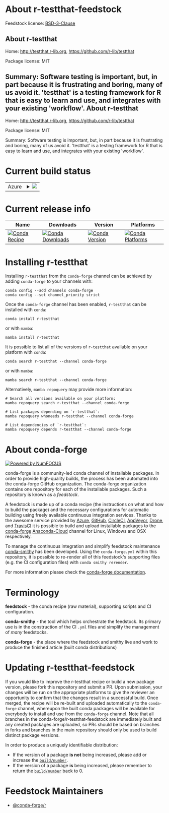 About r-testthat-feedstock
==========================

Feedstock license: [BSD-3-Clause](https://github.com/conda-forge/r-testthat-feedstock/blob/main/LICENSE.txt)

About r-testthat
----------------

Home: http://testthat.r-lib.org, https://github.com/r-lib/testthat

Package license: MIT

Summary: Software testing is important, but, in part because it is frustrating and boring, many of us avoid it. 'testthat' is a testing framework for R that is easy to learn and use, and integrates with your existing 'workflow'.
About r-testthat
----------------

Home: http://testthat.r-lib.org, https://github.com/r-lib/testthat

Package license: MIT

Summary: Software testing is important, but, in part because it is frustrating and boring, many of us avoid it. 'testthat' is a testing framework for R that is easy to learn and use, and integrates with your existing 'workflow'.

Current build status
====================


<table>
    
  <tr>
    <td>Azure</td>
    <td>
      <details>
        <summary>
          <a href="https://dev.azure.com/conda-forge/feedstock-builds/_build/latest?definitionId=1716&branchName=main">
            <img src="https://dev.azure.com/conda-forge/feedstock-builds/_apis/build/status/r-testthat-feedstock?branchName=main">
          </a>
        </summary>
        <table>
          <thead><tr><th>Variant</th><th>Status</th></tr></thead>
          <tbody><tr>
              <td>linux_64_r_base4.2</td>
              <td>
                <a href="https://dev.azure.com/conda-forge/feedstock-builds/_build/latest?definitionId=1716&branchName=main">
                  <img src="https://dev.azure.com/conda-forge/feedstock-builds/_apis/build/status/r-testthat-feedstock?branchName=main&jobName=linux&configuration=linux%20linux_64_r_base4.2" alt="variant">
                </a>
              </td>
            </tr><tr>
              <td>linux_64_r_base4.3</td>
              <td>
                <a href="https://dev.azure.com/conda-forge/feedstock-builds/_build/latest?definitionId=1716&branchName=main">
                  <img src="https://dev.azure.com/conda-forge/feedstock-builds/_apis/build/status/r-testthat-feedstock?branchName=main&jobName=linux&configuration=linux%20linux_64_r_base4.3" alt="variant">
                </a>
              </td>
            </tr><tr>
              <td>linux_aarch64_r_base4.2</td>
              <td>
                <a href="https://dev.azure.com/conda-forge/feedstock-builds/_build/latest?definitionId=1716&branchName=main">
                  <img src="https://dev.azure.com/conda-forge/feedstock-builds/_apis/build/status/r-testthat-feedstock?branchName=main&jobName=linux&configuration=linux%20linux_aarch64_r_base4.2" alt="variant">
                </a>
              </td>
            </tr><tr>
              <td>linux_aarch64_r_base4.3</td>
              <td>
                <a href="https://dev.azure.com/conda-forge/feedstock-builds/_build/latest?definitionId=1716&branchName=main">
                  <img src="https://dev.azure.com/conda-forge/feedstock-builds/_apis/build/status/r-testthat-feedstock?branchName=main&jobName=linux&configuration=linux%20linux_aarch64_r_base4.3" alt="variant">
                </a>
              </td>
            </tr><tr>
              <td>linux_ppc64le_r_base4.2</td>
              <td>
                <a href="https://dev.azure.com/conda-forge/feedstock-builds/_build/latest?definitionId=1716&branchName=main">
                  <img src="https://dev.azure.com/conda-forge/feedstock-builds/_apis/build/status/r-testthat-feedstock?branchName=main&jobName=linux&configuration=linux%20linux_ppc64le_r_base4.2" alt="variant">
                </a>
              </td>
            </tr><tr>
              <td>linux_ppc64le_r_base4.3</td>
              <td>
                <a href="https://dev.azure.com/conda-forge/feedstock-builds/_build/latest?definitionId=1716&branchName=main">
                  <img src="https://dev.azure.com/conda-forge/feedstock-builds/_apis/build/status/r-testthat-feedstock?branchName=main&jobName=linux&configuration=linux%20linux_ppc64le_r_base4.3" alt="variant">
                </a>
              </td>
            </tr><tr>
              <td>osx_64_r_base4.2</td>
              <td>
                <a href="https://dev.azure.com/conda-forge/feedstock-builds/_build/latest?definitionId=1716&branchName=main">
                  <img src="https://dev.azure.com/conda-forge/feedstock-builds/_apis/build/status/r-testthat-feedstock?branchName=main&jobName=osx&configuration=osx%20osx_64_r_base4.2" alt="variant">
                </a>
              </td>
            </tr><tr>
              <td>osx_64_r_base4.3</td>
              <td>
                <a href="https://dev.azure.com/conda-forge/feedstock-builds/_build/latest?definitionId=1716&branchName=main">
                  <img src="https://dev.azure.com/conda-forge/feedstock-builds/_apis/build/status/r-testthat-feedstock?branchName=main&jobName=osx&configuration=osx%20osx_64_r_base4.3" alt="variant">
                </a>
              </td>
            </tr><tr>
              <td>osx_arm64_r_base4.2</td>
              <td>
                <a href="https://dev.azure.com/conda-forge/feedstock-builds/_build/latest?definitionId=1716&branchName=main">
                  <img src="https://dev.azure.com/conda-forge/feedstock-builds/_apis/build/status/r-testthat-feedstock?branchName=main&jobName=osx&configuration=osx%20osx_arm64_r_base4.2" alt="variant">
                </a>
              </td>
            </tr><tr>
              <td>osx_arm64_r_base4.3</td>
              <td>
                <a href="https://dev.azure.com/conda-forge/feedstock-builds/_build/latest?definitionId=1716&branchName=main">
                  <img src="https://dev.azure.com/conda-forge/feedstock-builds/_apis/build/status/r-testthat-feedstock?branchName=main&jobName=osx&configuration=osx%20osx_arm64_r_base4.3" alt="variant">
                </a>
              </td>
            </tr><tr>
              <td>win_64</td>
              <td>
                <a href="https://dev.azure.com/conda-forge/feedstock-builds/_build/latest?definitionId=1716&branchName=main">
                  <img src="https://dev.azure.com/conda-forge/feedstock-builds/_apis/build/status/r-testthat-feedstock?branchName=main&jobName=win&configuration=win%20win_64_" alt="variant">
                </a>
              </td>
            </tr>
          </tbody>
        </table>
      </details>
    </td>
  </tr>
</table>

Current release info
====================

| Name | Downloads | Version | Platforms |
| --- | --- | --- | --- |
| [![Conda Recipe](https://img.shields.io/badge/recipe-r--testthat-green.svg)](https://anaconda.org/conda-forge/r-testthat) | [![Conda Downloads](https://img.shields.io/conda/dn/conda-forge/r-testthat.svg)](https://anaconda.org/conda-forge/r-testthat) | [![Conda Version](https://img.shields.io/conda/vn/conda-forge/r-testthat.svg)](https://anaconda.org/conda-forge/r-testthat) | [![Conda Platforms](https://img.shields.io/conda/pn/conda-forge/r-testthat.svg)](https://anaconda.org/conda-forge/r-testthat) |

Installing r-testthat
=====================

Installing `r-testthat` from the `conda-forge` channel can be achieved by adding `conda-forge` to your channels with:

```
conda config --add channels conda-forge
conda config --set channel_priority strict
```

Once the `conda-forge` channel has been enabled, `r-testthat` can be installed with `conda`:

```
conda install r-testthat
```

or with `mamba`:

```
mamba install r-testthat
```

It is possible to list all of the versions of `r-testthat` available on your platform with `conda`:

```
conda search r-testthat --channel conda-forge
```

or with `mamba`:

```
mamba search r-testthat --channel conda-forge
```

Alternatively, `mamba repoquery` may provide more information:

```
# Search all versions available on your platform:
mamba repoquery search r-testthat --channel conda-forge

# List packages depending on `r-testthat`:
mamba repoquery whoneeds r-testthat --channel conda-forge

# List dependencies of `r-testthat`:
mamba repoquery depends r-testthat --channel conda-forge
```


About conda-forge
=================

[![Powered by
NumFOCUS](https://img.shields.io/badge/powered%20by-NumFOCUS-orange.svg?style=flat&colorA=E1523D&colorB=007D8A)](https://numfocus.org)

conda-forge is a community-led conda channel of installable packages.
In order to provide high-quality builds, the process has been automated into the
conda-forge GitHub organization. The conda-forge organization contains one repository
for each of the installable packages. Such a repository is known as a *feedstock*.

A feedstock is made up of a conda recipe (the instructions on what and how to build
the package) and the necessary configurations for automatic building using freely
available continuous integration services. Thanks to the awesome service provided by
[Azure](https://azure.microsoft.com/en-us/services/devops/), [GitHub](https://github.com/),
[CircleCI](https://circleci.com/), [AppVeyor](https://www.appveyor.com/),
[Drone](https://cloud.drone.io/welcome), and [TravisCI](https://travis-ci.com/)
it is possible to build and upload installable packages to the
[conda-forge](https://anaconda.org/conda-forge) [Anaconda-Cloud](https://anaconda.org/)
channel for Linux, Windows and OSX respectively.

To manage the continuous integration and simplify feedstock maintenance
[conda-smithy](https://github.com/conda-forge/conda-smithy) has been developed.
Using the ``conda-forge.yml`` within this repository, it is possible to re-render all of
this feedstock's supporting files (e.g. the CI configuration files) with ``conda smithy rerender``.

For more information please check the [conda-forge documentation](https://conda-forge.org/docs/).

Terminology
===========

**feedstock** - the conda recipe (raw material), supporting scripts and CI configuration.

**conda-smithy** - the tool which helps orchestrate the feedstock.
                   Its primary use is in the construction of the CI ``.yml`` files
                   and simplify the management of *many* feedstocks.

**conda-forge** - the place where the feedstock and smithy live and work to
                  produce the finished article (built conda distributions)


Updating r-testthat-feedstock
=============================

If you would like to improve the r-testthat recipe or build a new
package version, please fork this repository and submit a PR. Upon submission,
your changes will be run on the appropriate platforms to give the reviewer an
opportunity to confirm that the changes result in a successful build. Once
merged, the recipe will be re-built and uploaded automatically to the
`conda-forge` channel, whereupon the built conda packages will be available for
everybody to install and use from the `conda-forge` channel.
Note that all branches in the conda-forge/r-testthat-feedstock are
immediately built and any created packages are uploaded, so PRs should be based
on branches in forks and branches in the main repository should only be used to
build distinct package versions.

In order to produce a uniquely identifiable distribution:
 * If the version of a package **is not** being increased, please add or increase
   the [``build/number``](https://docs.conda.io/projects/conda-build/en/latest/resources/define-metadata.html#build-number-and-string).
 * If the version of a package **is** being increased, please remember to return
   the [``build/number``](https://docs.conda.io/projects/conda-build/en/latest/resources/define-metadata.html#build-number-and-string)
   back to 0.

Feedstock Maintainers
=====================

* [@conda-forge/r](https://github.com/conda-forge/r/)

